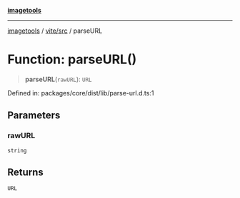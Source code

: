 [**imagetools**](../../../README.md)

***

[imagetools](../../../modules.md) / [vite/src](../README.md) / parseURL

# Function: parseURL()

> **parseURL**(`rawURL`): `URL`

Defined in: packages/core/dist/lib/parse-url.d.ts:1

## Parameters

### rawURL

`string`

## Returns

`URL`
